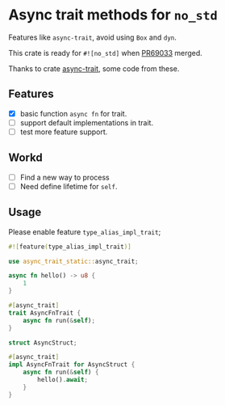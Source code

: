 # Async trait methods for `no_std`

Features like `async-trait`, avoid using `Box` and `dyn`.

This crate is ready for `#![no_std]` when [PR69033](https://github.com/rust-lang/rust/pull/69033) merged.

Thanks to crate [async-trait](https://github.com/dtolnay/async-trait), some code from these.

## Features
- [X] basic function `async fn` for trait.
- [ ] support default implementations in trait.
- [ ] test more feature support.

## Workd
- [ ] Find a new way to process 
- [ ] Need define lifetime for `self`.

## Usage

Please enable feature `type_alias_impl_trait`;

```rust
#![feature(type_alias_impl_trait)]

use async_trait_static::async_trait;

async fn hello() -> u8 {
    1
}

#[async_trait]
trait AsyncFnTrait {
    async fn run(&self);
}

struct AsyncStruct;

#[async_trait]
impl AsyncFnTrait for AsyncStruct {
    async fn run(&self) {
        hello().await;
    }
}

```

